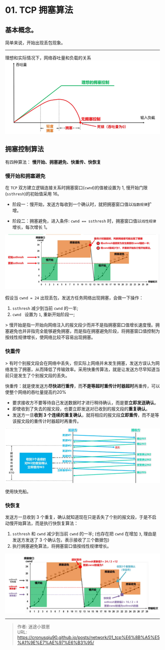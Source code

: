 # 01. TCP 拥塞算法



## 基本概念。

简单来说，开始出现丢包现象。

----

理想和实际情况下，网络吞吐量和负载的关系
![网络情况](/img/network_tcp_01.png)

## 拥塞控制算法

有四种算法： **慢开始、拥塞避免、快重传、快恢复**



### 慢开始和拥塞避免

在 `TCP` 双方建立逻辑连接关系时拥塞窗口(`cwnd`)的值被设置为 1, 慢开始门限(`ssthresh`)的初始值采用 16。

- 阶段一：慢开始，发送方每收到一个确认时，就把拥塞窗口值以`指数规律`扩增。

- 阶段二：拥塞避免，进入条件: `cwnd == ssthresh` 时，拥塞窗口值以`线性规律`增长，每次增长 1。

![慢开始和拥塞避免](/img/network_tcp_02.png)

假设当 `cwnd = 24` 出现丢包，发送方任务网络出现拥塞，会做一下操作：

1. `ssthresh` 减少到当前 `cwnd` 的一半;
2. `cwnd ` 设置为 `1`, 重新开始阶段一;

&gt; 慢开始是指一开始向网络注入的报文段少而并不是指拥塞窗口值增长速度慢。拥塞避免也并非指完全能够避免拥塞，而是指在拥塞避免阶段，将拥塞窗口值控制为按线性规律增长，使网络比较不容易出现拥塞。

### 快重传

&gt; 有时个别报文段会在网络中丢失，但实际上网络并未发生拥塞，发送方误认为网络发生了拥塞，从而降低了传输效率。采用快重传算法，就是让发送方尽早知道当前只是发生了个别报文段的丢失。

快重传：就是使发送方**尽快进行重传**，而**不是等超时重传计时器超时**再重传，可以使整个网络的吞吐量提高约20%

- 要求接收方不要等待自己发送数据时才进行稍待确认，而是要**立即发送确认**。
- 即使收到了失去的报文段，也要立即发送对已收到的报文段的**重复确认**。
- 发送方一旦**收到 3 个连续的重复确认**，就将相应的报文段**立即重传**，而不是等该报文段的重传计时器超时再重传。

![快重传](/img/network_tcp_04.png)

使用快充船。

### 快恢复

发送方一旦收到 3 个重复，确认就知道现在只是丢失了个别的报文段，于是不启动慢开始算法，而是执行快恢复算法： 
1. `ssthresh` 和 `cwnd` 减少到当前 `cwnd` 的一半; (也存在把 `cwnd` 在增加 `3`, 理由是发送方发送了 3 个确认包，表示接收了三个数据包)
2. 执行拥塞避免算法，将拥塞窗口值按线性规律增长。

![快恢复](/img/network_tcp_03.png)



---

> 作者: 迷途小狼崽  
> URL: https://cronusqiu90.github.io/posts/network/01_tcp%E6%8B%A5%E5%A1%9E%E7%AE%97%E6%B3%95/  

